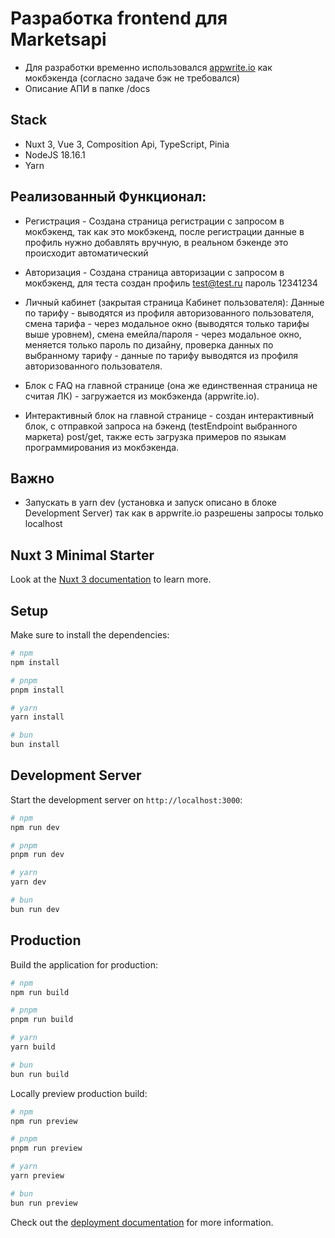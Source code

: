 # Разработка frontend для Marketsapi
- Для разработки временно использовался [appwrite.io](https://appwrite.io/) как мокбэкенда (согласно задаче бэк не требовался)
- Описание АПИ в папке /docs

## Stack
- Nuxt 3, Vue 3, Composition Api, TypeScript, Pinia
- NodeJS 18.16.1
- Yarn

## Реализованный Функционал: 

- Регистрация - Создана страница регистрации с запросом в мокбэкенд, так как это мокбэкенд, после регистрации данные в профиль нужно добавлять вручную, в реальном бэкенде это происходит автоматический

- Авторизация - Создана страница авторизации с запросом в мокбэкенд, для теста создан профиль test@test.ru пароль 12341234

- Личный кабинет (закрытая страница Кабинет пользователя): 
Данные по тарифу - выводятся из профиля авторизованного пользователя, 
смена тарифа - через модальное окно (выводятся только тарифы выше уровнем), 
смена емейла/пароля - через модальное окно, меняется только пароль по дизайну, 
проверка данных по выбранному тарифу - данные по тарифу выводятся из профиля авторизованного пользователя. 

- Блок с FAQ на главной странице (она же единственная страница не считая ЛК) - загружается из мокбэкенда (appwrite.io).

- Интерактивный блок на главной странице - создан интерактивный блок, с отправкой запроса на бэкенд (testEndpoint выбранного маркета) post/get, также есть загрузка примеров по языкам программирования из мокбэкенда. 

## Важно
- Запускать в yarn dev (установка и запуск описано в блоке Development Server) так как в appwrite.io разрешены запросы только localhost

## Nuxt 3 Minimal Starter

Look at the [Nuxt 3 documentation](https://nuxt.com/docs/getting-started/introduction) to learn more.

## Setup

Make sure to install the dependencies:

```bash
# npm
npm install

# pnpm
pnpm install

# yarn
yarn install

# bun
bun install
```

## Development Server

Start the development server on `http://localhost:3000`:

```bash
# npm
npm run dev

# pnpm
pnpm run dev

# yarn
yarn dev

# bun
bun run dev
```

## Production

Build the application for production:

```bash
# npm
npm run build

# pnpm
pnpm run build

# yarn
yarn build

# bun
bun run build
```

Locally preview production build:

```bash
# npm
npm run preview

# pnpm
pnpm run preview

# yarn
yarn preview

# bun
bun run preview
```

Check out the [deployment documentation](https://nuxt.com/docs/getting-started/deployment) for more information.
